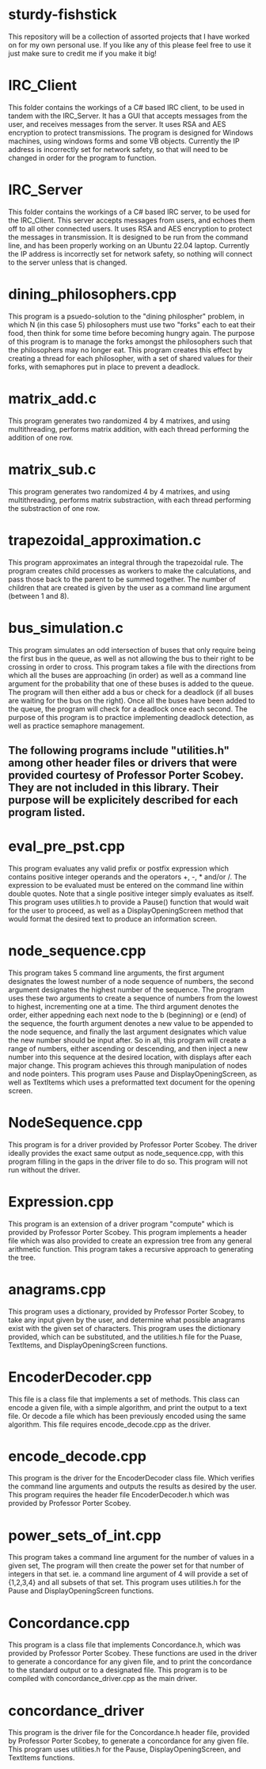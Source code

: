 # sturdy-fishstick
This repository will be a collection of assorted projects that I have worked on for my own personal use. If you like any of this please feel free to use it just make sure to credit me if you make it big!

# IRC_Client
This folder contains the workings of a C# based IRC client, to be used in tandem with the IRC_Server. It has a GUI that accepts messages from the user, and receives messages from the server. It uses RSA and AES encryption to protect transmissions. The program is designed for Windows machines, using windows forms and some VB objects. Currently the IP address is incorrectly set for network safety, so that will need to be changed in order for the program to function.

# IRC_Server
This folder contains the workings of a C# based IRC server, to be used for the IRC_Client. This server accepts messages from users, and echoes them off to all other connected users. It uses RSA and AES encryption to protect the messages in transmission. It is designed to be run from the command line, and has been properly working on an Ubuntu 22.04 laptop. Currently the IP address is incorrectly set for network safety, so nothing will connect to the server unless that is changed.

# dining_philosophers.cpp
This program is a psuedo-solution to the "dining philospher" problem, in which N (in this case 5) philosophers must use two "forks" each to eat their food, then think for some time before becoming hungry again. The purpose of this program is to manage the forks amongst the philosophers such that the philosophers may no longer eat. This program creates this effect by creating a thread for each philosopher, with a set of shared values for their forks, with semaphores put in place to prevent a deadlock.

# matrix_add.c
This program generates two randomized 4 by 4 matrixes, and using multithreading, performs matrix addition, with each thread performing the addition of one row.

# matrix_sub.c
This program generates two randomized 4 by 4 matrixes, and using multithreading, performs matrix substraction, with each thread performing the substraction of one row.

# trapezoidal_approximation.c
This program approximates an integral through the trapezoidal rule. The program creates child processes as workers to make the calculations, and pass those back to the parent to be summed together. The number of children that are created is given by the user as a command line argument (between 1 and 8).

# bus_simulation.c
This program simulates an odd intersection of buses that only require being the first bus in the queue, as well as not allowing the bus to their right to be crossing in order to cross. This program takes a file with the directions from which all the buses are approaching (in order) as well as a command line argument for the probability that one of these buses is added to the queue. The program will then either add a bus or check for a deadlock (if all buses are waiting for the bus on the right). Once all the buses have been added to the queue, the program will check for a deadlock once each second. The purpose of this program is to practice implementing deadlock detection, as well as practice semaphore management.

## The following programs include "utilities.h" among other header files or drivers that were provided courtesy of Professor Porter Scobey. They are not included in this library. Their purpose will be explicitely described for each program listed.

# eval_pre_pst.cpp
This program evaluates any valid prefix or postfix expression which contains positive integer operands and the operators +, -, * and/or /. The expression  to be evaluated must be entered on the command line within double quotes. Note that a single positive integer simply evaluates as itself. 
This program uses utilities.h to provide a Pause() function that would wait for the user to proceed, as well as a DisplayOpeningScreen method that would format the desired text to produce an information screen.

# node_sequence.cpp
This program takes 5 command line arguments, the first argument designates the lowest number of a node sequence of numbers, the second argument designates the highest number of the sequence. The program uses these two arguments to create a sequence of numbers from the lowest to highest, incrementing one at a time. The third argument denotes the order, either appedning each next node to the b (beginning) or e (end) of the sequence, the fourth argument denotes a new value to be appended to the node sequence, and finally the last argument designates which value the new number should be input after. So in all, this program will create a range of numbers, either ascending or descending, and then inject a new number into this sequence at the desired location, with displays after each major change. This program achieves this through manipulation of nodes and node pointers.
This program uses Pause and DisplayOpeningScreen, as well as TextItems which uses a preformatted text document for the opening screen.

# NodeSequence.cpp
This program is for a driver provided by Professor Porter Scobey. The driver ideally provides the exact same output as node_sequence.cpp, with this program filling in the gaps in the driver file to do so. 
This program will not run without the driver.

# Expression.cpp
This program is an extension of a driver program "compute" which is provided by Professor Porter Scobey. This program implements a header file which was also provided to create an expression tree from any general arithmetic function. This program takes a recursive approach to generating the tree.

# anagrams.cpp
This program uses a dictionary, provided by Professor Porter Scobey, to take any input given by the user, and determine what possible anagrams exist with the given set of characters.
This program uses the dictionary provided, which can be substituted, and the utilities.h file for the Puase, TextItems, and DisplayOpeningScreen functions.

# EncoderDecoder.cpp
This file is a class file that implements a set of methods. This class can encode a given file, with a simple algorithm, and print the output to a text file. Or decode a file which has been previously encoded using the same algorithm.
This file requires encode_decode.cpp as the driver.

# encode_decode.cpp
This program is the driver for the EncoderDecoder class file. Which verifies the command line arguments and outputs the results as desired by the user.
This program requires the header file EncoderDecoder.h which was provided by Professor Porter Scobey.

# power_sets_of_int.cpp
This program takes a command line argument for the number of values in a given set, The program will then create the power set for that number of integers in that set. ie. a command line argument of 4 will provide a set of {1,2,3,4} and all subsets of that set.
This program uses utilities.h for the Pause and DisplayOpeningScreen functions.

# Concordance.cpp
This program is a class file that implements Concordance.h, which was provided by Professor Porter Scobey. These functions are used in the driver to generate a concordance for any given file, and to print the concordance to the standard output or to a designated file.
This program is to be compiled with concordance_driver.cpp as the main driver.

# concordance_driver
This program is the driver file for the Concordance.h header file, provided by Professor Porter Scobey, to generate a concordance for any given file.
This program uses utilities.h for the Pause, DisplayOpeningScreen, and TextItems functions.
